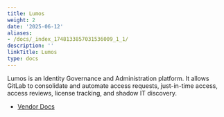 ```yaml
---
title: Lumos
weight: 2
date: '2025-06-12'
aliases:
- /docs/_index_1748133857031536009_1_1/
description: ''
linkTitle: Lumos
type: docs
---
```


Lumos is an Identity Governance and Administration platform. It allows GitLab to consolidate and automate access requests, just-in-time access, access reviews, license tracking, and shadow IT discovery.

- [Vendor Docs](https://www.lumos.com/)
